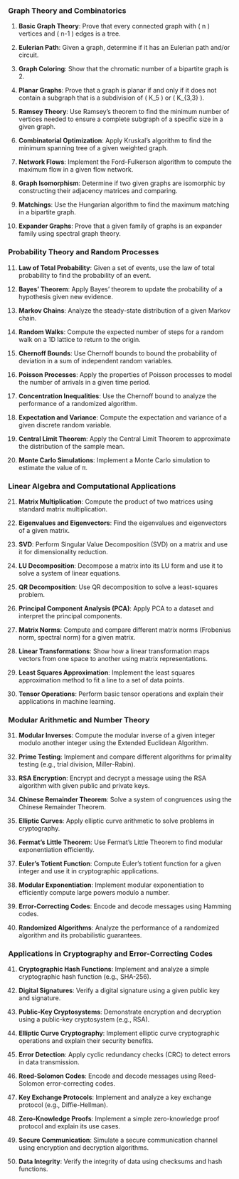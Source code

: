 ### **Graph Theory and Combinatorics**

1. **Basic Graph Theory**: Prove that every connected graph with \( n \) vertices and \( n-1 \) edges is a tree.

2. **Eulerian Path**: Given a graph, determine if it has an Eulerian path and/or circuit.

3. **Graph Coloring**: Show that the chromatic number of a bipartite graph is 2.

4. **Planar Graphs**: Prove that a graph is planar if and only if it does not contain a subgraph that is a subdivision of \( K_5 \) or \( K_{3,3} \).

5. **Ramsey Theory**: Use Ramsey’s theorem to find the minimum number of vertices needed to ensure a complete subgraph of a specific size in a given graph.

6. **Combinatorial Optimization**: Apply Kruskal’s algorithm to find the minimum spanning tree of a given weighted graph.

7. **Network Flows**: Implement the Ford-Fulkerson algorithm to compute the maximum flow in a given flow network.

8. **Graph Isomorphism**: Determine if two given graphs are isomorphic by constructing their adjacency matrices and comparing.

9. **Matchings**: Use the Hungarian algorithm to find the maximum matching in a bipartite graph.

10. **Expander Graphs**: Prove that a given family of graphs is an expander family using spectral graph theory.

### **Probability Theory and Random Processes**

11. **Law of Total Probability**: Given a set of events, use the law of total probability to find the probability of an event.

12. **Bayes’ Theorem**: Apply Bayes’ theorem to update the probability of a hypothesis given new evidence.

13. **Markov Chains**: Analyze the steady-state distribution of a given Markov chain.

14. **Random Walks**: Compute the expected number of steps for a random walk on a 1D lattice to return to the origin.

15. **Chernoff Bounds**: Use Chernoff bounds to bound the probability of deviation in a sum of independent random variables.

16. **Poisson Processes**: Apply the properties of Poisson processes to model the number of arrivals in a given time period.

17. **Concentration Inequalities**: Use the Chernoff bound to analyze the performance of a randomized algorithm.

18. **Expectation and Variance**: Compute the expectation and variance of a given discrete random variable.

19. **Central Limit Theorem**: Apply the Central Limit Theorem to approximate the distribution of the sample mean.

20. **Monte Carlo Simulations**: Implement a Monte Carlo simulation to estimate the value of π.

### **Linear Algebra and Computational Applications**

21. **Matrix Multiplication**: Compute the product of two matrices using standard matrix multiplication.

22. **Eigenvalues and Eigenvectors**: Find the eigenvalues and eigenvectors of a given matrix.

23. **SVD**: Perform Singular Value Decomposition (SVD) on a matrix and use it for dimensionality reduction.

24. **LU Decomposition**: Decompose a matrix into its LU form and use it to solve a system of linear equations.

25. **QR Decomposition**: Use QR decomposition to solve a least-squares problem.

26. **Principal Component Analysis (PCA)**: Apply PCA to a dataset and interpret the principal components.

27. **Matrix Norms**: Compute and compare different matrix norms (Frobenius norm, spectral norm) for a given matrix.

28. **Linear Transformations**: Show how a linear transformation maps vectors from one space to another using matrix representations.

29. **Least Squares Approximation**: Implement the least squares approximation method to fit a line to a set of data points.

30. **Tensor Operations**: Perform basic tensor operations and explain their applications in machine learning.

### **Modular Arithmetic and Number Theory**

31. **Modular Inverses**: Compute the modular inverse of a given integer modulo another integer using the Extended Euclidean Algorithm.

32. **Prime Testing**: Implement and compare different algorithms for primality testing (e.g., trial division, Miller-Rabin).

33. **RSA Encryption**: Encrypt and decrypt a message using the RSA algorithm with given public and private keys.

34. **Chinese Remainder Theorem**: Solve a system of congruences using the Chinese Remainder Theorem.

35. **Elliptic Curves**: Apply elliptic curve arithmetic to solve problems in cryptography.

36. **Fermat’s Little Theorem**: Use Fermat’s Little Theorem to find modular exponentiation efficiently.

37. **Euler’s Totient Function**: Compute Euler’s totient function for a given integer and use it in cryptographic applications.

38. **Modular Exponentiation**: Implement modular exponentiation to efficiently compute large powers modulo a number.

39. **Error-Correcting Codes**: Encode and decode messages using Hamming codes.

40. **Randomized Algorithms**: Analyze the performance of a randomized algorithm and its probabilistic guarantees.

### **Applications in Cryptography and Error-Correcting Codes**

41. **Cryptographic Hash Functions**: Implement and analyze a simple cryptographic hash function (e.g., SHA-256).

42. **Digital Signatures**: Verify a digital signature using a given public key and signature.

43. **Public-Key Cryptosystems**: Demonstrate encryption and decryption using a public-key cryptosystem (e.g., RSA).

44. **Elliptic Curve Cryptography**: Implement elliptic curve cryptographic operations and explain their security benefits.

45. **Error Detection**: Apply cyclic redundancy checks (CRC) to detect errors in data transmission.

46. **Reed-Solomon Codes**: Encode and decode messages using Reed-Solomon error-correcting codes.

47. **Key Exchange Protocols**: Implement and analyze a key exchange protocol (e.g., Diffie-Hellman).

48. **Zero-Knowledge Proofs**: Implement a simple zero-knowledge proof protocol and explain its use cases.

49. **Secure Communication**: Simulate a secure communication channel using encryption and decryption algorithms.

50. **Data Integrity**: Verify the integrity of data using checksums and hash functions.
